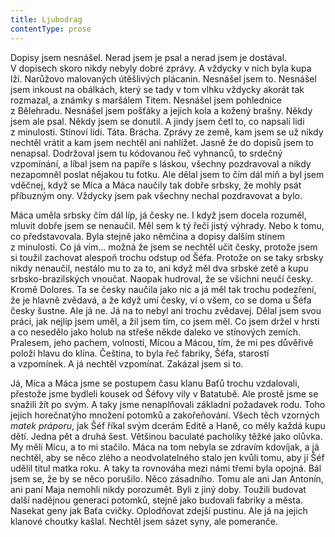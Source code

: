 ```yaml
---
title: Ljubodrag
contentType: prose
---
```


<section>

Dopisy jsem nesnášel. Nerad jsem je psal a nerad jsem je dostával. V dopisech skoro nikdy nebyly dobré zprávy. A vždycky v nich byla kupa lží. Narůžovo malovaných útěšlivých plácanin. Nesnášel jsem to. Nesnášel jsem inkoust na obálkách, který se tady v tom vlhku vždycky akorát tak rozmazal, a známky s maršálem Titem. Nesnášel jsem pohlednice z Bělehradu. Nesnášel jsem pošťáky a jejich kola a kožený brašny. Někdy jsem ale psal. Někdy jsem se donutil. A jindy jsem četl to, co napsali lidi z minulosti. Stínoví lidi. Táta. Brácha. Zprávy ze země, kam jsem se už nikdy nechtěl vrátit a kam jsem nechtěl ani nahlížet. Jasně že do dopisů jsem to nenapsal. Dodržoval jsem tu kódovanou řeč vyhnanců, to srdečný vzpomínání, a líbal jsem na papíře s láskou, všechny pozdravoval a nikdy nezapomněl poslat nějakou tu fotku. Ale dělal jsem to čím dál míň a byl jsem vděčnej, když se Míca a Máca naučily tak dobře srbsky, že mohly psát příbuzným ony. Vždycky jsem pak všechny nechal pozdravovat a bylo.

Máca uměla srbsky čím dál líp, já česky ne. I když jsem docela rozuměl, mluvit dobře jsem se nenaučil. Měl sem k tý řeči jistý výhrady. Nebo k tomu, co představovala. Byla stejně jako němčina a dopisy dalším stínem z minulosti. Co já vím… možná že jsem se nechtěl učit česky, protože jsem si toužil zachovat alespoň trochu odstup od Šéfa. Protože on se taky srbsky nikdy nenaučil, nestálo mu to za to, ani když měl dva srbské zetě a kupu srbsko-brazilských vnoučat. Naopak hudroval, že se všichni neučí česky. Kromě Dolores. Ta se česky naučila jako nic a já měl tak trochu podezření, že je hlavně zvědavá, a že když umí česky, ví o všem, co se doma u Šéfa česky šustne. Ale já ne. Já na to nebyl ani trochu zvědavej. Dělal jsem svou práci, jak nejlíp jsem uměl, a žil jsem tím, co jsem měl. Co jsem držel v hrsti a co nesedělo jako holub na střeše někde daleko ve stínových zemích. Pralesem, jeho pachem, volností, Mícou a Mácou, tím, že mi pes důvěřivě položí hlavu do klína. Čeština, to byla řeč fabriky, Šéfa, starostí a vzpomínek. A já nechtěl vzpomínat. Zakázal jsem si to.

Já, Míca a Máca jsme se postupem času klanu Baťů trochu vzdalovali, přestože jsme bydleli kousek od Šéfovy vily v Batatubě. Ale prostě jsme se snažili žít po svým. A taky jsme nenaplňovali základní požadavek rodu. Toho jejich horečnatýho množení potomků a zakořeňování. Všech těch vzorných _matek práporu_, jak Šéf říkal svým dcerám Editě a Haně, co měly každá kupu dětí. Jedna pět a druhá šest. Většinou baculaté pacholíky těžké jako olůvka. My měli Mícu, a to mi stačilo. Máca na tom nebyla se zdravím kdovíjak, a já nechtěl, aby se něco zlého a neodvolatelného stalo jen kvůli tomu, aby jí Šéf udělil titul matka roku. A taky ta rovnováha mezi námi třemi byla opojná. Bál jsem se, že by se něco porušilo. Něco zásadního. Tomu ale ani Jan Antonín, ani paní Maja nemohli nikdy porozumět. Byli z jiný doby. Toužili budovat další nadějnou generaci potomků, stejně jako budovali fabriky a města. Nasekat geny jak Baťa cvičky. Oplodňovat zdejší pustinu. Ale já na jejich klanové choutky kašlal. Nechtěl jsem sázet syny, ale pomeranče.

</section>
